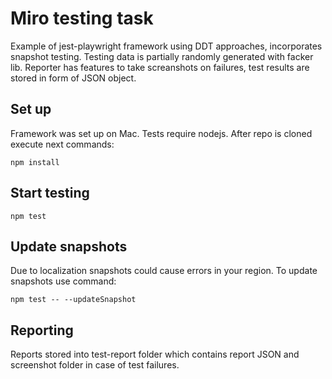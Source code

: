 # Miro testing task

Example of jest-playwright framework using DDT approaches, incorporates snapshot testing. Testing data is partially randomly generated with facker lib. Reporter has features to take screanshots on failures, test results are stored in form of JSON object.

## Set up

Framework was set up on Mac. Tests require nodejs.
After repo is cloned execute next commands:

```npm install```

## Start testing

```npm test```

## Update snapshots

Due to localization snapshots could cause errors in your region.
To update snapshots use command:

```npm test -- --updateSnapshot```

## Reporting

Reports stored into test-report folder which contains report JSON and screenshot folder in case of test failures.